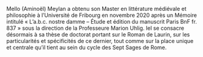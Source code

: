 Mello (Aminoël) Meylan a obtenu son Master en littérature médiévale et philosophie
                  à l’Université de Fribourg en novembre 2020 après un Mémoire intitulé « L’a.b.c.
                  nostre damme – Étude et édition du manuscrit Paris BnF fr. 837 » sous la direction
                  de la Professeure Marion Uhlig. Iel se consacre désormais à sa thèse de doctorat
                  portant sur le <hi rend="italique">Roman de Laurin</hi>, sur les particularités et
                  spécificités de ce dernier, tout comme sur la place unique et centrale qu’il tient
                  au sein du <hi rend="italique">cycle des Sept Sages de Rome</hi>.